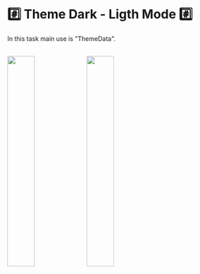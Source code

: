<h1>#️⃣ Theme Dark - Ligth Mode #️⃣</h1>
<P>
  In this task main use is "ThemeData".<br><br>
</P>
<P>
  <img src="" height=35%,width=21%>
   <img src="" height=35%,width=21%>
</P>
